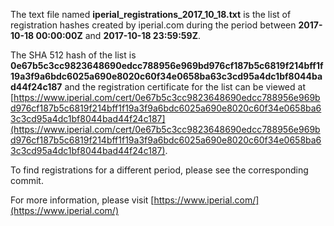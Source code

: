 The text file named **iperial_registrations_2017_10_18.txt** is the list of registration hashes created by iperial.com during the period between **2017-10-18 00:00:00Z** and **2017-10-18 23:59:59Z**.

The SHA 512 hash of the list is **0e67b5c3cc9823648690edcc788956e969bd976cf187b5c6819f214bff1f19a3f9a6bdc6025a690e8020c60f34e0658ba63c3cd95a4dc1bf8044bad44f24c187** and the registration certificate for the list can be viewed at [https://www.iperial.com/cert/0e67b5c3cc9823648690edcc788956e969bd976cf187b5c6819f214bff1f19a3f9a6bdc6025a690e8020c60f34e0658ba63c3cd95a4dc1bf8044bad44f24c187](https://www.iperial.com/cert/0e67b5c3cc9823648690edcc788956e969bd976cf187b5c6819f214bff1f19a3f9a6bdc6025a690e8020c60f34e0658ba63c3cd95a4dc1bf8044bad44f24c187).

To find registrations for a different period, please see the corresponding commit.

For more information, please visit [https://www.iperial.com/](https://www.iperial.com/)

